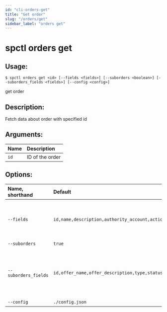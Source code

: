 ```yaml
---
id: "cli-orders-get"
title: "Get order"
slug: "/orders/get"
sidebar_label: "orders get"
---
```


# spctl orders get

## Usage:

```shell
$ spctl orders get <id> [--fields <fields>] [--suborders <boolean>] [--suborders_fields <fields>] [--config <config>]
```

get order

## Description:

Fetch data about order with specified id

## Arguments:

|**Name**|**Description**|
| :- | :- |
|`id`|ID of the order|

## Options:

|**Name, shorthand**|**Default**|**Description**|
| :- | :- | :- |
|`--fields`|`id,name,description,authority_account,action_account`|A comma-separated list of fields `id, name, description, authority_account, action_account, modified_date`|
|`--suborders`|`true`|Show suborders|
|`--suborders_fields`|`id,offer_name,offer_description,type,status,modified_date`|A comma-separated list of fields of suborders. `id, offer_name, offer_description, type, status, cancelebel, actual_cost, modified_date`|
|`--config`|`./config.json`|Path to a config file|